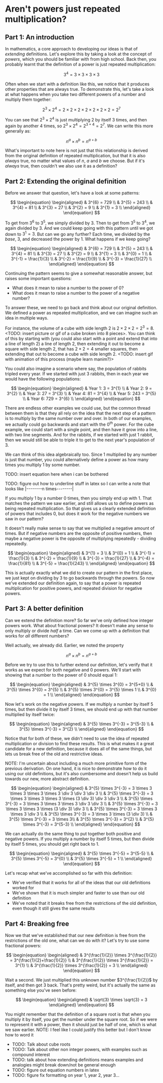 # Aren't powers just repeated multiplication?

## Part 1: An introduction
In mathematics, a core approach to developing our ideas is that of _extending_ definitions. Let's explore this by taking a look at the concept of _powers_, which you should be familiar with from high school. Back then, you probably learnt that the definition of a power is just repeated multiplication:

$$ 3^{4} = 3 \times 3 \times 3 \times 3 $$

Often when we start with a definition like this, we notice that it produces other properties that are always true. To demonstrate this, let's take a look at what happens when you take two different powers of a number and multiply them together:

$$ 2^{3} \times 2^{4} = 2 \times 2 \times 2 \times 2 \times 2 \times 2 \times 2 = 2^{7} $$

You can see that $2^{3}\times2^{4}$ is just multiplying $2$ by itself 3 times, and then again by another 4 times, so $2^{3}\times2^{4}=2^{3+4}={2^7}$. We can write this more generally as:

$$ n^{a} \times n^{b} = n^{a+b} $$

What's important to note here is not just that this relationship is derived from the original definition of repeated multiplication, but that it is also _always_ true, no matter what values of $n$, $a$ and $b$ we choose. But if it's _always_ true, then couldn't we also use it as a definition?

## Part 2: Extending the original definition
Before we answer that question, let's have a look at some patterns:

$$
\begin{equation}
\begin{aligned}
& 3^{6} = 729 \\
& 3^{5} = 243 \\
& 3^{4} = 81 \\
& 3^{3} = 27 \\
& 3^{2} = 9 \\
& 3^{1} = 3 \\
\end{aligned}
\end{equation}
$$

To get from $3^{6}$ to $3^{5}$, we simply divided by $3$. Then to get from $3^{5}$ to $3^{4}$, we again divided by $3$. And we could keep going with this pattern until we got down to $3^{1}=3$. But can we go any further? Each time, we divided by the _base_, $3$, and decreased the power by 1. What happens if we keep going?

$$
\begin{equation}
\begin{aligned}
& 3^{6} = 729 \\
& 3^{5} = 243 \\
& 3^{4} = 81 \\
& 3^{3} = 27 \\
& 3^{2} = 9 \\
& 3^{1} = 3 \\
& 3^{0} = 1 \\
& 3^{-1} = \frac{1}{3} \\
& 3^{-2} = \frac{1}{9} \\
& 3^{-3} = \frac{1}{27} \\
\end{aligned}
\end{equation}
$$

Continuing the pattern seems to give a somewhat reasonable answer, but raises some important questions:
- What does it mean to raise a number to the power of 0?
- What does it mean to raise a number to the power of a negative number?

To answer these, we need to go back and think about our original definition. We defined a power as repeated multiplication, and we can imagine such an idea in multiple ways.

For instance, the volume of a cube with side length 2 is $2\times2\times2=2^{3}=8$. <TODO: insert picture or gif of a cube broken into 8 pieces>. You can think of this by starting with (you could also start with a point and extend that into a line of length 2) a line of length 2, then extending it out to become a square with side length 2, that has $2\times2=4$ smaller squares, then extending that out to become a cube with side length 2. <TODO: insert gif with animation of this process (maybe learn manim?)>

You could also imagine a scenario where say, the population of rabbits tripled every year. If we started with just 3 rabbits, then in each year we would have the following populations:

$$
\begin{equation}
\begin{aligned}
& Year 1: 3 = 3^{1} \\
& Year 2: 9 = 3^{2} \\
& Year 3: 27 = 3^{3} \\
& Year 4: 81 = 3^{4} \\
& Year 5: 243 = 3^{5} \\
& Year 6: 729 = 3^{6} \\
\end{aligned}
\end{equation}
$$

There are endless other examples we could use, but the common thread between them is that they all rely on the idea that the next step of a pattern is to multiply by the same number over and over. In both of our examples, we actually could go backwards and start with the $0^{th}$ power. For the cube example, we could start with a single point, and then have it grow into a line, with two line segments. And for the rabbits, if we started with just 1 rabbit, then we would still be able to triple it to get to the next year's population of 3.

We can think of this idea algebraically too. Since 1 multiplied by any number is just that number, you could alternatively define a power as how many times you multiply 1 by some number.

TODO: insert equation here when i can be bothered

TODO: figure out how to underline stuff in latex so I can write a note that looks like |--------n times--------|

If you multiply 1 by a number 0 times, then you simply end up with 1. That matches the pattern we saw earlier, and still allows us to define powers as being repeated multiplication. So that gives us a clearly extended definition of powers that includes 0, but does it work for the negative numbers we saw in our pattern?

It doesn't really make sense to say that we multiplied a negative amount of times. But if negative numbers are the opposite of positive numbers, then maybe a negative power is the opposite of multiplying repeatedly - dividing repeatedly. 

$$
\begin{equation}
\begin{aligned}
& 3^{1} = 3 \\
& 3^{0} = 1 \\
& 3^{-1} = \frac{1}{3} \\
& 3^{-2} = \frac{1}{9} \\
& 3^{-3} = \frac{1}{27} \\
& 3^{-4} = \frac{1}{81} \\
& 3^{-5} = \frac{1}{243} \\
\end{aligned}
\end{equation}
$$

This is actually exactly what we did to create our pattern in the first place, we just kept on dividing by 3 to go backwards through the powers. So now we've extended our definition again, to say that a power is repeated multiplication for positive powers, and repeated division for negative powers.

## Part 3: A better definition
Can we extend the definition more? So far we've only defined how integer powers work. What about fractional powers? It doesn't make any sense to only multiply or divide _half_ a time. Can we come up with a definition that works for _all_ different numbers?

Well actually, we already did. Earlier, we noted the property 

$$ n^{a} \times n^{b} = n^{a+b} $$

Before we try to use this to further extend our definition, let's verify that it works as we expect for both negative and 0 powers. We'll start with showing that a number to the power of 0 should equal 1:

$$
\begin{equation}
\begin{aligned}
& 3^{5} \times 3^{0} = 3^{5+0} \\
& 3^{5} \times 3^{0} = 3^{5} \\
& 3^{5} \times 3^{0} = 3^{5} \times 1 \\
& 3^{0} = 1 \\
\end{aligned}
\end{equation}
$$

Now let's work on the negative powers. If we multiply a number by itself 5 times, but then divide it by itself 3 times, we should end up with that number multiplied by itself twice:

$$
\begin{equation}
\begin{aligned}
& 3^{5} \times 3^{-3} = 3^{5-3} \\
& 3^{5} \times 3^{-3} = 3^{2} \\
\end{aligned}
\end{equation}
$$

Notice that for both of these, we didn't need to use the idea of repeated multiplication or division to find these results. This is what makes it a great candidate for a new definition, because it does all of the same things, but lets us break free of the old and restrictive ideas.

NOTE: I'm uncertain about including a much more primitive form of the previous derivation. On one hand, it is nice to demonstrate how to do it using our old definitions, but it's also cumbersome and doesn't help us build towards our new, more abstract definition.

$$
\begin{equation}
\begin{aligned}
& 3^{5} \times 3^{-3} = 3 \times 3 \times 3 \times 3 \times 3 \div 3 \div 3 \div 3 \\
& 3^{5} \times 3^{-3} = 3 \times 3 \times 3 \times 3 \times (3 \div 3) \div 3 \div 3 \\
& 3^{5} \times 3^{-3} = 3 \times 3 \times 3 \times 3 \div 3 \div 3 \\
& 3^{5} \times 3^{-3} = 3 \times 3 \times 3 \times (3 \div 3) \div 3 \\
& 3^{5} \times 3^{-3} = 3 \times 3 \times 3 \div 3 \\
& 3^{5} \times 3^{-3} = 3 \times 3 \times (3 \div 3) \\
& 3^{5} \times 3^{-3} = 3 \times 3\\
& 3^{5} \times 3^{-3} = 3^{2} \\
& 3^{5} \times 3^{-3} = 3^{5-3} \\
\end{aligned}
\end{equation}
$$

We can actually do the same thing to put together both positive and negative powers. If you multiply a number by itself 5 times, but then divide by itself 5 times, you should get right back to 1.

$$
\begin{equation}
\begin{aligned}
& 3^{5} \times 3^{-5} = 3^{5-5} \\
& 3^{5} \times 3^{-5} = 3^{0} \\
& 3^{5} \times 3^{-5} = 1 \\
\end{aligned}
\end{equation}
$$

Let's recap what we've accomplished so far with this definition:
- We've verified that it works for all of the ideas that our old definitions worked for
- We've shown that it is much simpler and faster to use than our old definition
- We've noted that it breaks free from the restrictions of the old definition, even though it still gives the same results

## Part 4: Breaking free
Now we that we've established that our new definition is free from the restrictions of the old one, what can we do with it? Let's try to use some fractional powers:

$$
\begin{equation}
\begin{aligned}
& 3^{\frac{1}{2}} \times 3^{\frac{1}{2}} = 3^{\frac{1}{2}+\frac{1}{2}} \\
& 3^{\frac{1}{2}} \times 3^{\frac{1}{2}} = 3^{1} \\
& 3^{\frac{1}{2}} \times 3^{\frac{1}{2}} = 3 \\
\end{aligned}
\end{equation}
$$

Wait a second. We just multiplied this unknown number $3^{\frac{1}{2}}$ by itself, and then got 3 back. That's pretty weird, but it's actually the same as something else you've seen before:

$$
\begin{equation}
\begin{aligned}
& \sqrt{3} \times \sqrt{3} = 3
\end{aligned}
\end{equation}
$$

You might remember that the definition of a square root is that when you multiply it by itself, you get the number under the square root. So if we were to represent it with a power, then it should just be half of one, which is what we saw earlier. NOTE: I feel like I could justify this better but I don't know how to word it




- TODO: Talk about cube roots
- TODO: Talk about other non integer powers, with examples such as compound interest
- TODO: talk about how extending definitions means examples and analogies might break down/not be general enough
- TODO: figure out equation numbers in latex
- TODO: figure fix formatting on year 1, year 2, year 3...

